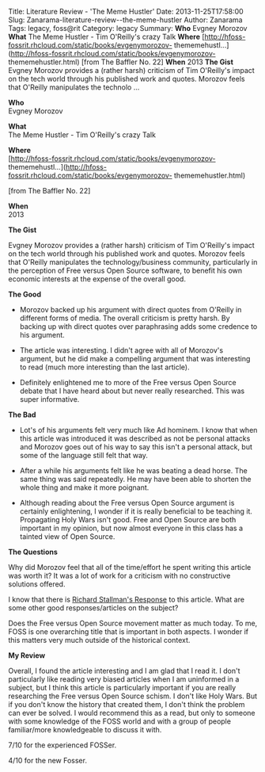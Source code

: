 Title: Literature Review - 'The Meme Hustler'
Date: 2013-11-25T17:58:00
Slug: Zanarama-literature-review--the-meme-hustler
Author: Zanarama
Tags: legacy, foss@rit
Category: legacy
Summary: **Who**   Evgney Morozov  **What**   The Meme Hustler - Tim O'Reilly's crazy Talk  **Where**   [http://hfoss-fossrit.rhcloud.com/static/books/evgenymorozov- thememehustl...](http://hfoss-fossrit.rhcloud.com/static/books/evgenymorozov- thememehustler.html)  [from The Baffler No. 22]  **When**   2013  **The Gist**  Evgney Morozov provides a (rather harsh) criticism of Tim O'Reilly's impact on the tech world through his published work and quotes. Morozov feels that O'Reilly manipulates the technolo ... 

**Who**  
Evgney Morozov

**What**  
The Meme Hustler - Tim O'Reilly's crazy Talk

**Where**  
[http://hfoss-fossrit.rhcloud.com/static/books/evgenymorozov-
thememehustl...](http://hfoss-fossrit.rhcloud.com/static/books/evgenymorozov-
thememehustler.html)

[from The Baffler No. 22]

**When**  
2013

**The Gist**

Evgney Morozov provides a (rather harsh) criticism of Tim O'Reilly's impact on
the tech world through his published work and quotes. Morozov feels that
O'Reilly manipulates the technology/business community, particularly in the
perception of Free versus Open Source software, to benefit his own economic
interests at the expense of the overall good.

**The Good**

- Morozov backed up his argument with direct quotes from O'Reilly in different forms of media. The overall criticism is pretty harsh. By backing up with direct quotes over paraphrasing adds some credence to his argument.

- The article was interesting. I didn't agree with all of Morozov's argument, but he did make a compelling argument that was interesting to read (much more interesting than the last article).

- Definitely enlightened me to more of the Free versus Open Source debate that I have heard about but never really researched. This was super informative.

**The Bad**

- Lot's of his arguments felt very much like Ad hominem. I know that when this article was introduced it was described as not be personal attacks and Morozov goes out of his way to say this isn't a personal attack, but some of the language still felt that way.

- After a while his arguments felt like he was beating a dead horse. The same thing was said repeatedly. He may have been able to shorten the whole thing and make it more poignant.

- Although reading about the Free versus Open Source argument is certainly enlightening, I wonder if it is really beneficial to be teaching it. Propagating Holy Wars isn't good. Free and Open Source are both important in my opinion, but now almost everyone in this class has a tainted view of Open Source.

**The Questions**

Why did Morozov feel that all of the time/effort he spent writing this article
was worth it? It was a lot of work for a criticism with no constructive
solutions offered.

I know that there is [Richard Stallman's
Response](http://thebaffler.com/blog/2013/04/richard_stallman_responds) to
this article. What are some other good responses/articles on the subject?

Does the Free versus Open Source movement matter as much today. To me, FOSS is
one overarching title that is important in both aspects. I wonder if this
matters very much outside of the historical context.

**My Review**

Overall, I found the article interesting and I am glad that I read it. I don't
particularly like reading very biased articles when I am uninformed in a
subject, but I think this article is particularly important if you are really
researching the Free versus Open Source schism. I don't like Holy Wars. But if
you don't know the history that created them, I don't think the problem can
ever be solved. I would recommend this as a read, but only to someone with
some knowledge of the FOSS world and with a group of people familiar/more
knowledgeable to discuss it with.

7/10 for the experienced FOSSer.

4/10 for the new Fosser.

